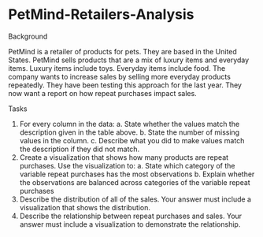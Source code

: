 # PetMind-Retailers-Analysis



Background 


PetMind is a retailer of products for pets. They are based in the United States. PetMind sells products that are a mix of luxury items and everyday items. Luxury items include toys. Everyday items include food. The company wants to increase sales by selling more everyday products repeatedly. They have been testing this approach for the last year. They now want a report on how repeat purchases impact sales. 


Tasks
1. For every column in the data: 
a. State whether the values match the description given in the table above. b. State the number of missing values in the column. 
c. Describe what you did to make values match the description if they did not match. 
2. Create a visualization that shows how many products are repeat purchases. Use the visualization to: 
a. State which category of the variable repeat purchases has the most observations 
b. Explain whether the observations are balanced across categories of the variable repeat purchases 
3. Describe the distribution of all of the sales. Your answer must include a visualization that shows the distribution. 
4. Describe the relationship between repeat purchases and sales. Your answer must include a visualization to demonstrate the relationship.
